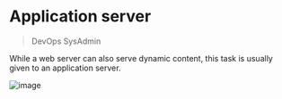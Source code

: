 # Application server

> DevOps
> SysAdmin

 While a web server can also serve dynamic content, this task is usually given to an application server.
 
![image](https://github.com/RichardMiruka/alx-system_engineering-devops/assets/105627752/a425c851-1c46-4a6e-b1ea-e03135d0b3b1)

